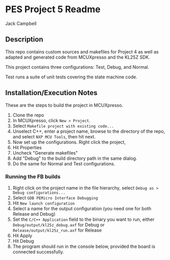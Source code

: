# PES Project 5 Readme
Jack Campbell

## Description
This repo contains custom sources and makefiles for Project 4 as well as adapted and generated code 
from MCUXpresso and the KL25Z SDK.

This project contains three configurations: Test, Debug, and Normal.

Test runs a suite of unit tests covering the state machine code.

## Installation/Execution Notes

These are the steps to build the project in MCUXpresso.

1) Clone the repo
2) In MCUXpresso, click `New > Project`.
3) Select `Makefile project with existing code...`
4) Unselect C++, enter a project name, browse to the directory of the repo, and select `NXP MCU Tools`, then hit next.
5) Now set up the configurations. Right click the project,
6) Hit Properties
7) Uncheck "Generate makefiles"
8) Add "Debug" to the build directory path in the same dialog.
9) Do the same for Normal and Test configurations.

### Running the FB builds

1) Right click on the project name in the file hierarchy, select `Debug as > Debug configurations...`
2) Select `GDB PEMicro Interface Debugging`
3) Hit `New launch configuration`
4) Select a name for the output configuration (you need one for both Release and Debug)
5) Set the `C/C++ Application` field to the binary you want to run, either `Debug/output/kl25z_debug.axf` for Debug or `Release/output/kl25z_run.axf` for Release
6) Hit Apply
7) Hit Debug
8) The program should run in the console below, provided the board is connected successfully.
